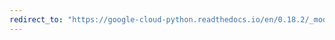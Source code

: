 ```yaml
---
redirect_to: "https://google-cloud-python.readthedocs.io/en/0.18.2/_modules/gcloud/dns/changes.html"
---
```

